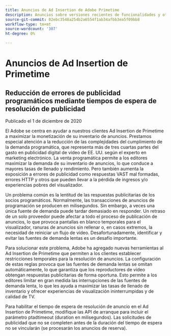 ```yaml
---
title: Anuncios de Ad Insertion de Adobe Primetime
description: Anuncios sobre versiones recientes de funcionalidades y otras noticias relacionadas sobre Primetime Ad Insertion
source-git-commit: 02ebc3548a254b2a6554f1ab34afbb3ea5f09bb8
workflow-type: tm+mt
source-wordcount: '307'
ht-degree: 0%

---
```


# Anuncios de Ad Insertion de Primetime

## Reducción de errores de publicidad programáticos mediante tiempos de espera de resolución de publicidad

Publicado el 1 de diciembre de 2020

El Adobe se centra en ayudar a nuestros clientes Ad Insertion de Primetime a maximizar la monetización de su inventario de anuncios. Prestamos especial atención a la reducción de las complejidades del cumplimiento de la demanda programática, que representa más de tres cuartas partes del gasto en publicidad digital de vídeo de EE. UU. según el experto en marketing electrónico. La venta programática permite a los editores maximizar la demanda de su inventario de anuncios, lo que conduce a mayores tasas de llenado y rendimiento. Pero también aumenta la exposición a errores de publicidad como respuestas VAST mal formadas, errores HTTP y otros que pueden llevar a la pérdida de ingresos y/o experiencias pobres del visualizador.

Un problema común es la lentitud de las respuestas publicitarias de los socios programáticos. Normalmente, las transacciones de anuncios de programación se producen en milisegundos. Sin embargo, a veces una única fuente de demanda puede tardar demasiado en responder. Un retraso de un solo proveedor puede afectar a todo el proceso de publicación de anuncios, lo que provoca pantallas en blanco temporales para el visualizador, ranuras de anuncios sin rellenar o, en casos extremos, la necesidad de reiniciar un flujo de vídeo. Desafortunadamente, identificar y evitar las fuentes de demanda lentas es un desafío importante.

Para solucionar este problema, Adobe ha agregado nuevas herramientas al Ad Insertion de Primetime que permiten a los clientes establecer restricciones temporales para la resolución de anuncios. La configuración de estas reglas provoca que las fuentes de demanda lentas se omitan automáticamente, lo que garantiza que los reproductores de vídeo obtengan respuestas publicitarias de forma oportuna. Esto permite a los editores limitar en gran medida las interrupciones de las fuentes de demanda lenta, lo que les ayuda a maximizar las tasas de llenado de inventario y ofrecer experiencias de visualización ininterrumpidas y de calidad de TV.

Para habilitar el tiempo de espera de resolución de anuncio en el Ad Insertion de Primetime, modifique las API de arranque para incluir el parámetro ptadtimeout (duration en milisegundos).  Las solicitudes de publicidad que no se completen antes de la duración del tiempo de espera no se vincularán (se procesarán los anuncios de reserva).
